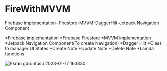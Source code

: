 # FireWithMVVM
Firebase implementation- Firestore-MVVM-DaggerHilt-Jetpack Navigation Component

*Firebase implementation
*Firebase Firestore
*MVVM implementation
*Jetpack Navigation Component(To create Navigation)
*Dagger Hilt
*Class to manager UI States
*Create Note
*Update Note
*Delete Note
*Lamda functions


![Ekran görüntüsü 2023-01-17 163830](https://user-images.githubusercontent.com/82119806/213311986-b453d8ca-6422-463e-a037-0efcca1e4bba.png)
